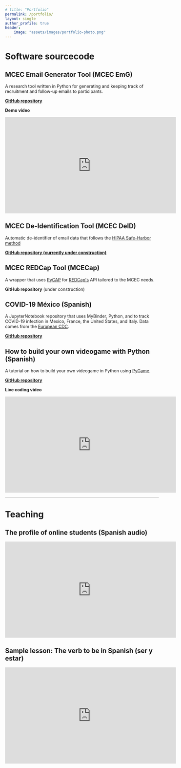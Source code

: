 ```yaml
---
# title: "Portfolio"
permalink: /portfolio/
layout: single
author_profile: true
header:
    image: "assets/images/portfolio-photo.png"
---
```


[]() <!-- Quick hack to avoid title doubbling after title omission in header -->


# Software sourcecode


## MCEC Email Generator Tool (MCEC EmG)

A research tool written in Python for generating and keeping track of recruitment and follow-up emails to participants.

[**GitHub repository**](https://github.com/MCECorpus/MCEC-EmG)

**Demo video**

<iframe width="560" height="315" src="https://www.youtube.com/embed/qv2vVUeRZNw" frameborder="0" allow="accelerometer; autoplay; clipboard-write; encrypted-media; gyroscope; picture-in-picture" allowfullscreen></iframe>


## MCEC De-Identification Tool (MCEC DeID)

Automatic de-identifier of email data that follows the [HIPAA Safe-Harbor method](https://www.hhs.gov/hipaa/for-professionals/privacy/special-topics/de-identification/index.html)

[**GitHub repository (currently under construction)**](https://github.com/MCECorpus/MCEC-DeID/)


## MCEC REDCap Tool (MCECap)

A wrapper that uses [PyCAP](https://pypi.org/project/PyCap/) for [REDCap's](https://www.project-redcap.org/) API tailored to the MCEC needs.

**GitHub repository** (under construction)


## COVID-19 México (Spanish)

A JupyterNotebook repository that uses MyBinder, Python, and to track COVID-19 infection in Mexico, France, the United States, and Italy. Data comes from the [European CDC](https://www.ecdc.europa.eu/en/publications-data/download-todays-data-geographic-distribution-covid-19-cases-worldwide).

[**GitHub repository**](https://github.com/damian-romero/covid19_mx)


## How to build your own videogame with Python (Spanish)

A tutorial on how to build your own videogame in Python using [PyGame](https://www.google.com/search?q=pygame&rlz=1C5CHFA_enUS794US794&oq=pygame&aqs=chrome..69i57j69i65.1037j0j7&sourceid=chrome&ie=UTF-8).

[**GitHub repository**](https://github.com/damian-romero/cuarentena_2020)

**Live coding video**

<iframe width="560" height="315" src="https://www.youtube.com/embed/QkZZR61p5Gg" frameborder="0" allow="accelerometer; autoplay; clipboard-write; encrypted-media; gyroscope; picture-in-picture" allowfullscreen></iframe>

---


# Teaching


## The profile of online students (Spanish audio)

<iframe width="560" height="315" src="https://www.youtube.com/embed/WtQrf2w1EMQ" frameborder="0" allow="accelerometer; autoplay; clipboard-write; encrypted-media; gyroscope; picture-in-picture" allowfullscreen></iframe>


## Sample lesson: The verb to be in Spanish (ser y estar)

<iframe width="560" height="315" src="https://www.youtube.com/embed/gdrSc8vnLkI" frameborder="0" allow="accelerometer; autoplay; clipboard-write; encrypted-media; gyroscope; picture-in-picture" allowfullscreen></iframe>
